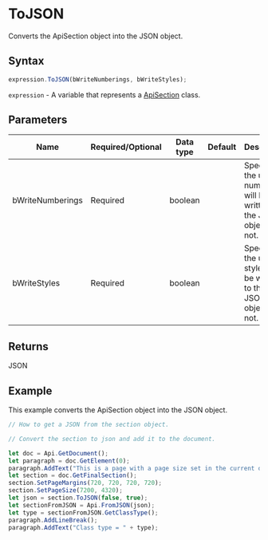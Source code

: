 # ToJSON

Converts the ApiSection object into the JSON object.

## Syntax

```javascript
expression.ToJSON(bWriteNumberings, bWriteStyles);
```

`expression` - A variable that represents a [ApiSection](../ApiSection.md) class.

## Parameters

| **Name** | **Required/Optional** | **Data type** | **Default** | **Description** |
| ------------- | ------------- | ------------- | ------------- | ------------- |
| bWriteNumberings | Required | boolean |  | Specifies if the used numberings will be written to the JSON object or not. |
| bWriteStyles | Required | boolean |  | Specifies if the used styles will be written to the JSON object or not. |

## Returns

JSON

## Example

This example converts the ApiSection object into the JSON object.

```javascript editor-docx
// How to get a JSON from the section object.

// Convert the section to json and add it to the document.

let doc = Api.GetDocument();
let paragraph = doc.GetElement(0);
paragraph.AddText("This is a page with a page size set in the current document section.");
let section = doc.GetFinalSection();
section.SetPageMargins(720, 720, 720, 720);
section.SetPageSize(7200, 4320);
let json = section.ToJSON(false, true);
let sectionFromJSON = Api.FromJSON(json);
let type = sectionFromJSON.GetClassType();
paragraph.AddLineBreak();
paragraph.AddText("Class type = " + type);
```
